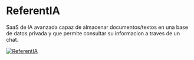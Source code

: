 # ReferentIA

SaaS de IA avanzada capaz de almacenar documentos/textos en una base de datos privada y que permite consultar su informacion a traves de un chat.

[![ReferentIA](./assets/demo.png)](https://drive.google.com/file/d/1CgM-7rCxH2g9LGBz_lyRiK6dFnU4Kg7D/view?usp=sharing)